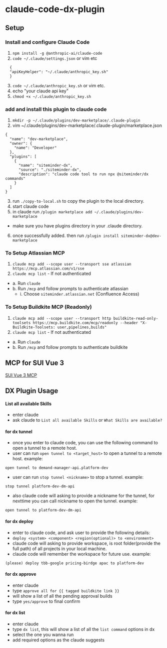 # claude-code-dx-plugin

## Setup

### Install and configure Claude Code
1. `npm install -g @anthropic-ai/claude-code`
2. `code ~/.claude/settings.json`  or vim etc
```
  {
  "apiKeyHelper": "~/.claude/anthropic_key.sh"
  }
```
3. `code ~/.claude/anthropic_key.sh`  or vim etc.
4. echo "your claude api key"
5. `chmod +x ~/.claude/anthropic_key.sh`

### add and install this plugin to claude code
1. `mkdir -p ~/.claude/plugins/dev-marketplace/.claude-plugin`
2. vim ~/.claude/plugins/dev-marketplace/.claude-plugin/marketplace.json
```
{
  "name": "dev-marketplace",
  "owner": {
    "name": "Developer"
  },
  "plugins": [
    {
      "name": "siteminder-dx",
      "source": "./siteminder-dx",
      "description": "claude code tool to run npx @siteminder/dx commands"
    }
  ]
}
```
3. run `./copy-to-local.sh` to copy the plugin to the local directory.
4. start claude code
5. in claude run `/plugin marketplace add ~/.claude/plugins/dev-marketplace`
  - make sure you have plugins directory in your .claude directory.
6. once successfully added. then run `/plugin install siteminder-dx@dev-marketplace`

### To Setup Atlassian MCP
1. `claude mcp add --scope user --transport sse atlassian https://mcp.atlassian.com/v1/sse`
2. `claude mcp list` - If not authenticated
  - a. Run `claude`
  - b. Run `/mcp` and follow prompts to authenticate atlassian
    - i. Choose `siteminder.atlassian.net` (Confluence Access)

### To Setup Buildkite MCP (Readonly)
1. `claude mcp add --scope user --transport http buildkite-read-only-toolsets https://mcp.buildkite.com/mcp/readonly --header "X-Buildkite-Toolsets: user,pipelines,builds"`
2. `claude mcp list` - If not authenticated
  - a. Run `claude`
  - b. Run `/mcp` and follow prompts to authenticate buildkite


## MCP for SUI Vue 3

[SUI Vue 3 MCP](https://github.com/siteminder-au/claude-code-sui-mcp)

## DX Plugin Usage

#### List all available Skills
- enter claude
- ask claude to `List all available Skills` or `What Skills are available?`

#### for dx tunnel
- once you enter to claude code, you can use the following command to open a tunnel to a remote host.
- user can run `open tunnel to <target_host>` to open a tunnel to a remote host.
example:
```
open tunnel to demand-manager-api.platform-dev
```
- user can run `stop tunnel <nickname>` to stop a tunnel.
example:
```
stop tunnel platform-dev-dm-api
```

- also claude code will asking to provide a nickname for the tunnel, for nexttime you can call nickname to open the tunnel.
example:
```
open tunnel to platform-dev-dm-api
```

#### for dx deploy
- enter to claude code, and ask user to provide the following details:
- `deploy <system> <component> <region(optional)> to <environment>`
- claude code will asking to provide workspace, <workspace> is root folder(provide the full path) of all projects in your local machine.
- claude code will remember the workspace for future use.
example:
```
(please) deploy tbb-google pricing-birdge apac to platform-dev
```

#### for dx approve
- enter claude
- type `approve all for {{ tagged buildkite link }}`
- will show a list of all the pending approval builds
- type `yes/approve` to final confirm

#### for dx list
- enter claude
- type `dx list`, this will show a list of all the `list command` options in dx
- select the one you wanna run
- add required options as the claude suggests

